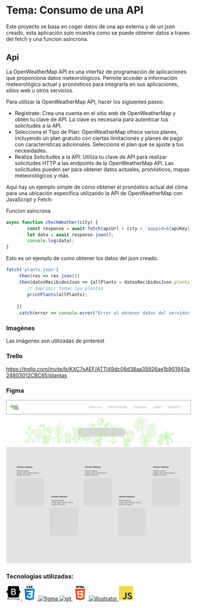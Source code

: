 # Tema: Consumo de una API

Este proyecto se basa en coger datos de una api externa y de un json creado, esta aplicación solo muestra como se puede obtener datos a traves del fetch y una funcion asíncrona.

## Api 
La OpenWeatherMap API es una interfaz de programación de aplicaciones que proporciona datos meteorológicos. Permite acceder a información meteorológica actual y pronósticos para integrarla en sus aplicaciones, sitios web u otros servicios.

Para utilizar la OpenWeatherMap API, hacer los sigiuentes pasos:
- Regístrate: Crea una cuenta en el sitio web de OpenWeatherMap y obtén tu clave de API. La clave es necesaria para autenticar tus solicitudes a la API.
- Selecciona el Tipo de Plan: OpenWeatherMap ofrece varios planes, incluyendo un plan gratuito con ciertas limitaciones y planes de pago con características adicionales. Selecciona el plan que se ajuste a tus necesidades.
- Realiza Solicitudes a la API: Utiliza tu clave de API para realizar solicitudes HTTP a las endpoints de la OpenWeatherMap API. Las solicitudes pueden ser para obtener datos actuales, pronósticos, mapas meteorológicos y más.

Aquí hay un ejemplo simple de cómo obtener el pronóstico actual del clima para una ubicación específica utilizando la API de OpenWeatherMap con JavaScript y Fetch:

Funcion asíncrona
```javascript
async function checkWeather(city) {
        const response = await fetch(apiUrl + city + `&appid=${apiKey}`);
        let data = await response.json();
        console.log(data);
}
```
Esto es un ejemplo de como obtener los datos del json creado.
```javascript
fetch('plants.json')
    .then(res => res.json())
    .then(datosRecibidosJson => {allPlants = datosRecibidosJson.plants;
        // Imprimir todas las plantas
        printPlants(allPlants);
       
    })
    .catch(error => console.error("Error al obtener datos del servidor:", error));
```
### Imagénes
 Las imágenes son utilizadas de pinterest

### Trello
https://trello.com/invite/b/KXC7sAEF/ATTI49dc06d38aa35926ae1b901943a24803012CBC65/plantas

### Figma
 <img src="img/home.jpg" alt="bootstrap" width="600" />

### Tecnologías utilizadas:
<p align="left"> 
</a> <a href="https://getbootstrap.com" target="_blank" rel="noreferrer"> <img src="https://raw.githubusercontent.com/devicons/devicon/master/icons/bootstrap/bootstrap-plain-wordmark.svg" alt="bootstrap" width="40" height="40"/>
<img src="https://raw.githubusercontent.com/devicons/devicon/master/icons/css3/css3-original-wordmark.svg" alt="css3" width="40" height="40"/> </a> <a href="https://www.figma.com/" target="_blank" rel="noreferrer"> <img src="https://www.vectorlogo.zone/logos/figma/figma-icon.svg" alt="figma" width="40" height="40"/>
</a> <a href="https://git-scm.com/" target="_blank" rel="noreferrer"> <img src="https://www.vectorlogo.zone/logos/git-scm/git-scm-icon.svg" alt="git" width="40" height="40"/> </a> 
<a href="https://www.w3.org/html/" target="_blank" rel="noreferrer"> <img src="https://raw.githubusercontent.com/devicons/devicon/master/icons/html5/html5-original-wordmark.svg" alt="html5" width="40" height="40"/> </a> 
<a href="https://www.adobe.com/in/products/illustrator.html" target="_blank" rel="noreferrer"> <img src="https://www.vectorlogo.zone/logos/adobe_illustrator/adobe_illustrator-icon.svg" alt="illustrator" width="40" height="40"/> </a> 
<a href="https://developer.mozilla.org/en-US/docs/Web/JavaScript" target="_blank" rel="noreferrer"> 
  <img src="https://raw.githubusercontent.com/devicons/devicon/master/icons/javascript/javascript-original.svg" alt="javascript" width="40" height="40" style="max-width: 100%;"></a>


